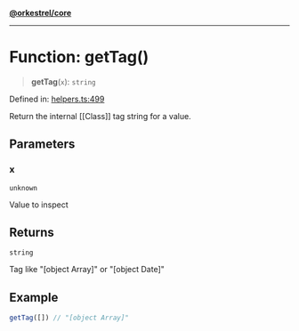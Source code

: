 [**@orkestrel/core**](../index.md)

***

# Function: getTag()

> **getTag**(`x`): `string`

Defined in: [helpers.ts:499](https://github.com/orkestrel/core/blob/36bb4ac962a6eb83d3b3b7e1d15ed7b2fd751427/src/helpers.ts#L499)

Return the internal [[Class]] tag string for a value.

## Parameters

### x

`unknown`

Value to inspect

## Returns

`string`

Tag like "[object Array]" or "[object Date]"

## Example

```ts
getTag([]) // "[object Array]"
```
